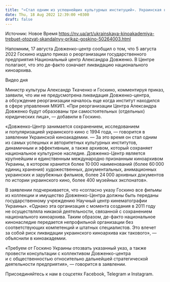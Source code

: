 ```yaml
---
title: "«Стал одним из успешнейших культурных институций». Украинская киноакадемия требует отозвать указ Госкино о Довженко-центре"
date: Thu, 18 Aug 2022 12:39:00 +0300
draft: false
---
```

Источник: Новое Время https://nv.ua/art/ukrainskaya-kinoakademiya-trebuet-otozvat-skandalnyy-prikaz-goskino-50264003.html


Напомним, 17 августа Довженко-центр сообщил о том, что 5 августа 2022 Госкино издало приказ о реорганизации государственного предприятия Национальный центр Александра Довженко. В Центре полагают, что это де-факто означает ликвидацию национального киноархива.

 Видео дня   

Министр культуры Александр Ткаченко и Госкино, комментируя приказ, заявили, что им не предусмотрена ликвидация Довженко-центра, а обсуждение реорганизации началось еще когда институт находился в сфере управления МКИП. «При реорганизации Центра Александра Довженко будут образованы три самостоятельных (отдельных) юридических лица», — добавили в Госкино.

«Довженко-Центр занимается сохранением, исследованием и популяризацией украинского кино с 1994 года, — говорится в заявлении Украинской киноакадемии. — За это время он стал одним из самых успешных и авторитетных культурных институтов, динамичным и эффективным, а также архивом, который сохраняет национальное культурное наследие. Довженко-Центр является крупнейшим и единственным международно признанным киноархивом Украины, в котором хранится более 10 000 наименований (более 60 000 единиц хранения) художественных, документальных, анимационных украинских и зарубежных фильмов, более 24 000 архивных документов по истории украинского кино, более 400 музейных экспонатов».

В заявлении подчеркивается, что «согласно указу Госкино все фильмы из коллекции и имущество Довженко-Центра должны быть переданы государственному учреждению Научный центр кинематографии Украины». «Однако эта организация с момента создания в 2011 году не осуществляла никакой деятельности, связанной с сохранением национального киноархива. Таким образом, де-факто национальное кинонаследие передается непрофильной организации без соответствующих компетенций и штатных специалистов. Это влечет за собой риск ликвидации украинского киноархива как такового», — объяснили в киноакадемии.

«Требуем от Госкино Украины отозвать указанный указ, а также провести консультации с коллективом Довженко-центра и с общественностью относительно дальнейшей стратегической деятельности предприятия», — говорится в заявлении.

Присоединяйтесь к нам в соцсетях Facebook, Telegram и Instagram.
